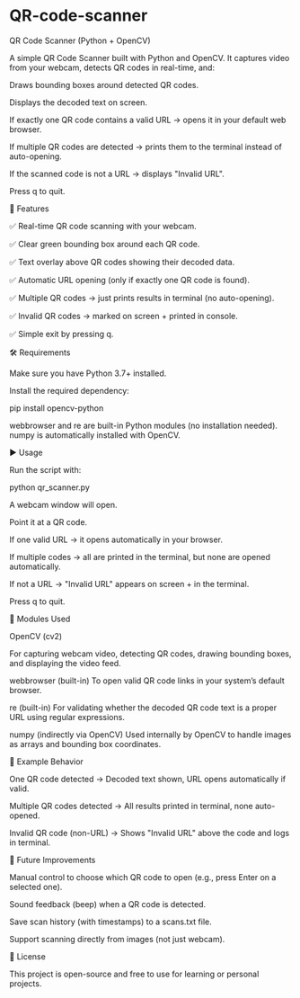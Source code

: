 # QR-code-scanner
QR Code Scanner (Python + OpenCV)

A simple QR Code Scanner built with Python and OpenCV.
It captures video from your webcam, detects QR codes in real-time, and:

Draws bounding boxes around detected QR codes.

Displays the decoded text on screen.

If exactly one QR code contains a valid URL → opens it in your default web browser.

If multiple QR codes are detected → prints them to the terminal instead of auto-opening.

If the scanned code is not a URL → displays "Invalid URL".

Press q to quit.

📌 Features

✅ Real-time QR code scanning with your webcam.

✅ Clear green bounding box around each QR code.

✅ Text overlay above QR codes showing their decoded data.

✅ Automatic URL opening (only if exactly one QR code is found).

✅ Multiple QR codes → just prints results in terminal (no auto-opening).

✅ Invalid QR codes → marked on screen + printed in console.

✅ Simple exit by pressing q.

🛠️ Requirements

Make sure you have Python 3.7+ installed.

Install the required dependency:

pip install opencv-python


webbrowser and re are built-in Python modules (no installation needed).
numpy is automatically installed with OpenCV.

▶️ Usage

Run the script with:

python qr_scanner.py


A webcam window will open.

Point it at a QR code.

If one valid URL → it opens automatically in your browser.

If multiple codes → all are printed in the terminal, but none are opened automatically.

If not a URL → "Invalid URL" appears on screen + in the terminal.

Press q to quit.

📂 Modules Used

OpenCV (cv2)

For capturing webcam video, detecting QR codes, drawing bounding boxes, and displaying the video feed.

webbrowser
 (built-in)
To open valid QR code links in your system’s default browser.

re
 (built-in)
For validating whether the decoded QR code text is a proper URL using regular expressions.

numpy
 (indirectly via OpenCV)
Used internally by OpenCV to handle images as arrays and bounding box coordinates.

📸 Example Behavior

One QR code detected → Decoded text shown, URL opens automatically if valid.

Multiple QR codes detected → All results printed in terminal, none auto-opened.

Invalid QR code (non-URL) → Shows "Invalid URL" above the code and logs in terminal.

🚀 Future Improvements

Manual control to choose which QR code to open (e.g., press Enter on a selected one).

Sound feedback (beep) when a QR code is detected.

Save scan history (with timestamps) to a scans.txt file.

Support scanning directly from images (not just webcam).

📜 License

This project is open-source and free to use for learning or personal projects.
